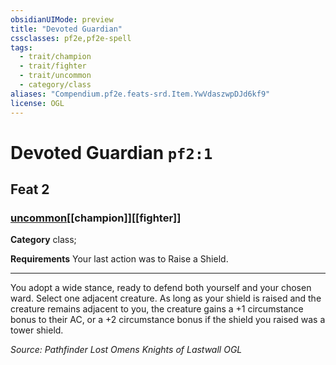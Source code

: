 ```yaml
---
obsidianUIMode: preview
title: "Devoted Guardian"
cssclasses: pf2e,pf2e-spell
tags:
  - trait/champion
  - trait/fighter
  - trait/uncommon
  - category/class
aliases: "Compendium.pf2e.feats-srd.Item.YwVdaszwpDJd6kf9"
license: OGL
---
```

# Devoted Guardian `pf2:1`
## Feat 2
### [uncommon](uncommon "Uncommon Rarity Trait")[[champion]][[fighter]]

**Category** class; 




**Requirements** Your last action was to Raise a Shield.

* * *

You adopt a wide stance, ready to defend both yourself and your chosen ward. Select one adjacent creature. As long as your shield is raised and the creature remains adjacent to you, the creature gains a +1 circumstance bonus to their AC, or a +2 circumstance bonus if the shield you raised was a tower shield.

*Source: Pathfinder Lost Omens Knights of Lastwall*
*OGL*